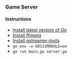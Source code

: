 ### Game Server

#### Instructions

- [Install latest version of Go](https://golang.org/doc/install)
- [Install ffmpeg](https://ffmpeg.org/download.html)
- [Install gstreamer-tools](https://gstreamer.freedesktop.org/documentation/tutorials/basic/gstreamer-tools.html?gi-language=c)
- `go env -w GO111MODULE=on`
- `go run main.go server.go`
